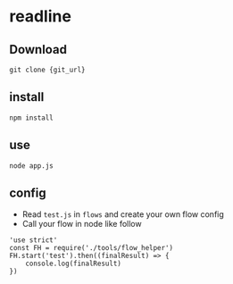 # readline
## Download
```
git clone {git_url}
```

## install
```
npm install
```

## use
```
node app.js
```

## config
* Read `test.js` in `flows` and create your own flow config
* Call your flow in node like follow
```
'use strict'
const FH = require('./tools/flow_helper')
FH.start('test').then((finalResult) => {
    console.log(finalResult)
})
```